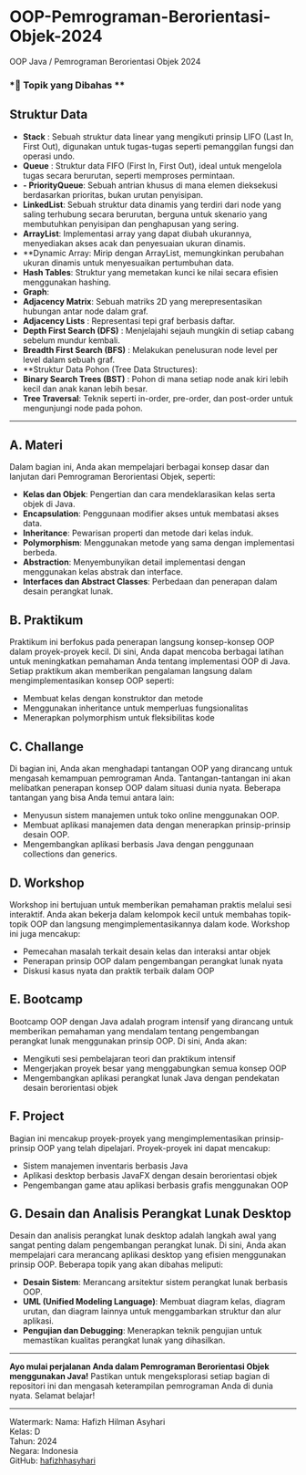 # OOP-Pemrograman-Berorientasi-Objek-2024
OOP Java / Pemrograman Berorientasi Objek 2024


### *📂 Topik yang Dibahas **
## Struktur Data 
- **Stack** : Sebuah struktur data linear yang mengikuti prinsip LIFO (Last In, First Out), digunakan untuk tugas-tugas seperti pemanggilan fungsi dan operasi undo.
- **Queue** : Struktur data FIFO (First In, First Out), ideal untuk mengelola tugas secara berurutan, seperti memproses permintaan.
- **- PriorityQueue**: Sebuah antrian khusus di mana elemen dieksekusi berdasarkan prioritas, bukan urutan penyisipan.
- **LinkedList**: Sebuah struktur data dinamis yang terdiri dari node yang saling terhubung secara berurutan, berguna untuk skenario yang membutuhkan penyisipan dan penghapusan yang sering.
- **ArrayList**: Implementasi array yang dapat diubah ukurannya, menyediakan akses acak dan penyesuaian ukuran dinamis.
- **Dynamic Array: Mirip dengan ArrayList, memungkinkan perubahan ukuran dinamis untuk menyesuaikan pertumbuhan data.
- **Hash Tables**: Struktur yang memetakan kunci ke nilai secara efisien menggunakan hashing.
- **Graph**:
- **Adjacency Matrix**: Sebuah matriks 2D yang merepresentasikan hubungan antar node dalam graf.
- **Adjacency Lists** : Representasi tepi graf berbasis daftar.
- **Depth First Search (DFS)** : Menjelajahi sejauh mungkin di setiap cabang sebelum mundur kembali.
- **Breadth First Search (BFS)** : Melakukan penelusuran node level per level dalam sebuah graf.
- **Struktur Data Pohon (Tree Data Structures):
- **Binary Search Trees (BST)** : Pohon di mana setiap node anak kiri lebih kecil dan anak kanan lebih besar.
- **Tree Traversal**: Teknik seperti in-order, pre-order, dan post-order untuk mengunjungi node pada pohon.

---
## A. Materi

Dalam bagian ini, Anda akan mempelajari berbagai konsep dasar dan lanjutan dari Pemrograman Berorientasi Objek, seperti:
- **Kelas dan Objek**: Pengertian dan cara mendeklarasikan kelas serta objek di Java.
- **Encapsulation**: Penggunaan modifier akses untuk membatasi akses data.
- **Inheritance**: Pewarisan properti dan metode dari kelas induk.
- **Polymorphism**: Menggunakan metode yang sama dengan implementasi berbeda.
- **Abstraction**: Menyembunyikan detail implementasi dengan menggunakan kelas abstrak dan interface.
- **Interfaces dan Abstract Classes**: Perbedaan dan penerapan dalam desain perangkat lunak.

## B. Praktikum

Praktikum ini berfokus pada penerapan langsung konsep-konsep OOP dalam proyek-proyek kecil. Di sini, Anda dapat mencoba berbagai latihan untuk meningkatkan pemahaman Anda tentang implementasi OOP di Java. Setiap praktikum akan memberikan pengalaman langsung dalam mengimplementasikan konsep OOP seperti:
- Membuat kelas dengan konstruktor dan metode
- Menggunakan inheritance untuk memperluas fungsionalitas
- Menerapkan polymorphism untuk fleksibilitas kode

## C. Challange

Di bagian ini, Anda akan menghadapi tantangan OOP yang dirancang untuk mengasah kemampuan pemrograman Anda. Tantangan-tantangan ini akan melibatkan penerapan konsep OOP dalam situasi dunia nyata. Beberapa tantangan yang bisa Anda temui antara lain:
- Menyusun sistem manajemen untuk toko online menggunakan OOP.
- Membuat aplikasi manajemen data dengan menerapkan prinsip-prinsip desain OOP.
- Mengembangkan aplikasi berbasis Java dengan penggunaan collections dan generics.

## D. Workshop

Workshop ini bertujuan untuk memberikan pemahaman praktis melalui sesi interaktif. Anda akan bekerja dalam kelompok kecil untuk membahas topik-topik OOP dan langsung mengimplementasikannya dalam kode. Workshop ini juga mencakup:
- Pemecahan masalah terkait desain kelas dan interaksi antar objek
- Penerapan prinsip OOP dalam pengembangan perangkat lunak nyata
- Diskusi kasus nyata dan praktik terbaik dalam OOP

## E. Bootcamp

Bootcamp OOP dengan Java adalah program intensif yang dirancang untuk memberikan pemahaman yang mendalam tentang pengembangan perangkat lunak menggunakan prinsip OOP. Di sini, Anda akan:
- Mengikuti sesi pembelajaran teori dan praktikum intensif
- Mengerjakan proyek besar yang menggabungkan semua konsep OOP
- Mengembangkan aplikasi perangkat lunak Java dengan pendekatan desain berorientasi objek

## F. Project

Bagian ini mencakup proyek-proyek yang mengimplementasikan prinsip-prinsip OOP yang telah dipelajari. Proyek-proyek ini dapat mencakup:
- Sistem manajemen inventaris berbasis Java
- Aplikasi desktop berbasis JavaFX dengan desain berorientasi objek
- Pengembangan game atau aplikasi berbasis grafis menggunakan OOP

## G. Desain dan Analisis Perangkat Lunak Desktop

Desain dan analisis perangkat lunak desktop adalah langkah awal yang sangat penting dalam pengembangan perangkat lunak. Di sini, Anda akan mempelajari cara merancang aplikasi desktop yang efisien menggunakan prinsip OOP. Beberapa topik yang akan dibahas meliputi:
- **Desain Sistem**: Merancang arsitektur sistem perangkat lunak berbasis OOP.
- **UML (Unified Modeling Language)**: Membuat diagram kelas, diagram urutan, dan diagram lainnya untuk menggambarkan struktur dan alur aplikasi.
- **Pengujian dan Debugging**: Menerapkan teknik pengujian untuk memastikan kualitas perangkat lunak yang dihasilkan.

---

**Ayo mulai perjalanan Anda dalam Pemrograman Berorientasi Objek menggunakan Java!**
Pastikan untuk mengeksplorasi setiap bagian di repositori ini dan mengasah keterampilan pemrograman Anda di dunia nyata. Selamat belajar!

---

Watermark:
Nama: Hafizh Hilman Asyhari  
Kelas: D  
Tahun: 2024  
Negara: Indonesia  
GitHub: [hafizhhasyhari](https://github.com/hafizhhasyhari)
